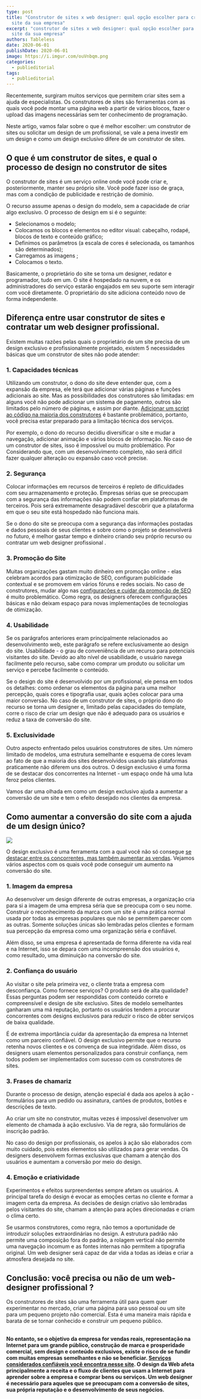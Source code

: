 ```yaml
---
type: post
title: "Construtor de sites x web designer: qual opção escolher para criar o
  site da sua empresa"
excerpt: "construtor de sites x web designer: qual opção escolher para criar o
  site da sua empresa"
authors: Tableless
date: 2020-06-01
publishDate: 2020-06-01
image: https://i.imgur.com/ouVnbqm.png
categories:
  - publieditorial
tags:
  - publieditorial
---
```

Recentemente, surgiram muitos serviços que permitem criar sites sem a ajuda de especialistas. Os construtores de sites são ferramentas com as quais você pode montar uma página web a partir de vários blocos, fazer o upload das imagens necessárias sem ter conhecimento de programação.

Neste artigo, vamos falar sobre o que é melhor escolher: um construtor de sites ou solicitar um design de um profissional, se vale a pena investir em um design e como um design exclusivo difere de um construtor de sites.

## O que é um construtor de sites, e qual o processo de design no construtor de sites

O construtor de sites é um serviço online onde você pode criar e, posteriormente, manter seu próprio site. Você pode fazer isso de graça, mas com a condição de publicidade e restrição de domínio.

O recurso assume apenas o design do modelo, sem a capacidade de criar algo exclusivo. O processo de design em si é o seguinte:

* Selecionamos o modelo;
* Colocamos os blocos e elementos no editor visual: cabeçalho, rodapé, blocos de texto e conteúdo gráfico;
* Definimos os parâmetros (a escala de cores é selecionada, os tamanhos são determinados);
* Carregamos as imagens ;
* Colocamos o texto.

Basicamente, o proprietário do site se torna um designer, redator e programador, tudo em um. O site é hospedado na nuvem, e os administradores do serviço estarão engajados em seu suporte sem interagir com você diretamente. O proprietário do site adiciona conteúdo novo de forma independente.

## Diferença entre usar construtor de sites e contratar um web designer profissional.

Existem muitas razões pelas quais o proprietário de um site precisa de um design exclusivo e profissionalmente projetado, existem 5 necessidades básicas que um construtor de sites não pode atender:

### 1. Capacidades técnicas

Utilizando um construtor, o dono do site deve entender que, com a expansão da empresa, ele terá que adicionar várias páginas e funções adicionais ao site. Mas as possibilidades dos construtores são limitadas: em alguns você não pode adicionar um sistema de pagamento, outros são limitados pelo número de páginas, e assim por diante. [Adicionar um script ao código na maioria dos construtores](https://www.tecmundo.com.br/programacao/20249-como-instalar-scripts-no-meu-navegador-.htm) é bastante problemático, portanto, você precisa estar preparado para a limitação técnica dos serviços.

Por exemplo, o dono do recurso decidiu diversificar o site e mudar a navegação, adicionar animação e vários blocos de informação. No caso de um construtor de sites, isso é impossível ou muito problemático. Por Considerando que, com um desenvolvimento completo, não será difícil fazer qualquer alteração ou expansão caso você precise.

### 2. Segurança

Colocar informações em recursos de terceiros é repleto de dificuldades com seu armazenamento e proteção. Empresas sérias que se preocupam com a segurança das informações não podem confiar em plataformas de terceiros. Pois será extremamente desagradável descobrir que a plataforma em que o seu site está hospedado não funciona mais.

Se o dono do site se preocupa com a segurança das informações postadas e dados pessoais de seus clientes e sobre como o projeto se desenvolverá no futuro, é melhor gastar tempo e dinheiro criando seu próprio recurso ou contratar um web designer profissional .

### 3. Promoção do Site

Muitas organizações gastam muito dinheiro em promoção online - elas celebram acordos para otimização de SEO, configuram publicidade contextual e se promovem em vários fóruns e redes sociais. No caso de construtores, mudar algo nas [configurações e cuidar da promoção de SEO](https://www.yola.com/pt-br/tutorials/category/Promo_o_SEO_Tr_fego_e_Publicidade) é muito problemático. Como regra, os designers oferecem configurações básicas e não deixam espaço para novas implementações de tecnologias de otimização.

### 4. Usabilidade

Se os parágrafos anteriores eram principalmente relacionados ao desenvolvimento web, este parágrafo se refere exclusivamente ao design do site. Usabilidade - o grau de conveniência de um recurso para potenciais visitantes do site. Devido ao alto nível de usabilidade, o usuário navega facilmente pelo recurso, sabe como comprar um produto ou solicitar um serviço e percebe facilmente o conteúdo.

Se o design do site é desenvolvido por um profissional, ele pensa em todos os detalhes: como ordenar os elementos da página para uma melhor percepção, quais cores e tipografia usar, quais ações colocar para uma maior conversão. No caso de um construtor de sites, o próprio dono do recurso se torna um designer e, limitado pelas capacidades do template, corre o risco de criar um design que não é adequado para os usuários e reduz a taxa de conversão do site.

### 5. Exclusividade

Outro aspecto enfrentado pelos usuários construtores de sites. Um número limitado de modelos, uma estrutura semelhante e esquema de cores levam ao fato de que a maioria dos sites desenvolvidos usando tais plataformas praticamente não diferem uns dos outros. O design exclusivo é uma forma de se destacar dos concorrentes na Internet - um espaço onde há uma luta feroz pelos clientes.

Vamos dar uma olhada em como um design exclusivo ajuda a aumentar a conversão de um site e tem o efeito desejado nos clientes da empresa.

## Como aumentar a conversão do site com a ajuda de um design único?

![](https://lh4.googleusercontent.com/ykwNt3JtIGuavAEo1WSQ1uKVIyVPvZH2WsKVOejIzoFogr7-eKOvWrUkSRnugWYcHvonRyUSDeUYjo0DggzzMyqRvuWeiGENjxI_cRHKMB8CJ_KciliJJKEMzse8YiExv5a2Ebdc)

O design exclusivo é uma ferramenta com a qual você não só consegue [se destacar entre os concorrentes, mas também aumentar as vendas](https://tableless.com.br/otimizando-site-wordpress-seo/). Vejamos vários aspectos com os quais você pode conseguir um aumento na conversão do site.

### 1. Imagem da empresa

Ao desenvolver um design diferente de outras empresas, a organização cria para si a imagem de uma empresa séria que se preocupa com o seu nome. Construir o reconhecimento da marca com um site é uma prática normal usada por todas as empresas populares que não se permitem parecer com as outras. Somente soluções únicas são lembradas pelos clientes e formam sua percepção da empresa como uma organização séria e confiável.

Além disso, se uma empresa é apresentada de forma diferente na vida real e na Internet, isso se depara com uma incompreensão dos usuários e, como resultado, uma diminuição na conversão do site.

### 2. Confiança do usuário

Ao visitar o site pela primeira vez, o cliente trata a empresa com desconfiança. Como fornece serviços? O produto será de alta qualidade? Essas perguntas podem ser respondidas com conteúdo correto e compreensível e design de site exclusivo. Sites de modelo semelhantes ganharam uma má reputação, portanto os usuários tendem a procurar concorrentes com designs exclusivos para reduzir o risco de obter serviços de baixa qualidade.

É de extrema importância cuidar da apresentação da empresa na Internet como um parceiro confiável. O design exclusivo permite que o recurso retenha novos clientes e os convença de sua integridade. Além disso, os designers usam elementos personalizados para construir confiança, nem todos podem ser implementados com sucesso com os construtores de sites.

### 3. Frases de chamariz

Durante o processo de design, atenção especial é dada aos apelos à ação - formulários para um pedido ou assinatura, cartões de produtos, botões e descrições de texto.

Ao criar um site no construtor, muitas vezes é impossível desenvolver um elemento de chamada à ação exclusivo. Via de regra, são formulários de inscrição padrão.

No caso do design por profissionais, os apelos à ação são elaborados com muito cuidado, pois estes elementos são utilizados para gerar vendas. Os designers desenvolvem formas exclusivas que chamam a atenção dos usuários e aumentam a conversão por meio do design.

### 4. Emoção e criatividade

Experimentos e efeitos surpreendentes sempre afetam os usuários. A principal tarefa do design é evocar as emoções certas no cliente e formar a imagem certa da empresa. As decisões de design criativo são lembradas pelos visitantes do site, chamam a atenção para ações direcionadas e criam o clima certo.

Se usarmos construtores, como regra, não temos a oportunidade de introduzir soluções extraordinárias no design. A estrutura padrão não permite uma composição fora do padrão, a rolagem vertical não permite uma navegação incomum e as fontes internas não permitem a tipografia original. Um web designer será capaz de dar vida a todas as ideias e criar a atmosfera desejada no site.

## Conclusão: você precisa ou não de um web-designer profissional ?

Os construtores de sites são uma ferramenta útil para quem quer experimentar no mercado, criar uma página para uso pessoal ou um site para um pequeno projeto não comercial. Esta é uma maneira mais rápida e barata de se tornar conhecido e construir um pequeno público.

**\
No entanto, se o objetivo da empresa for vendas reais, representação na Internet para um grande público, construção de marca e prosperidade comercial, sem design e conteúdo exclusivos, existe o risco de se fundir com muitas empresas semelhantes e não se beneficiar. [Serviços considerados confiáveis você encontra nesse site](https://www.websiteplanet.com/pt-br/website-builders/). O design da Web afeta principalmente a receita e o fluxo de clientes que usam a Internet para aprender sobre a empresa e comprar bens ou serviços. Um web designer é necessário para aqueles que se preocupam com a conversão de sites, sua própria reputação e o desenvolvimento de seus negócios.**